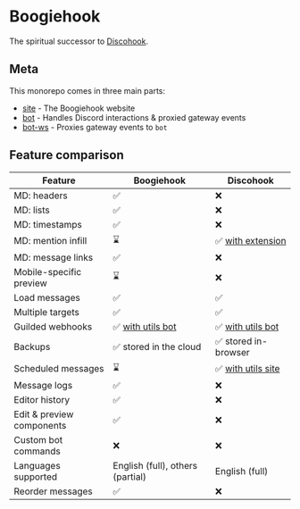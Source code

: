# Boogiehook

The spiritual successor to [Discohook](https://github.com/discohook).

## Meta

This monorepo comes in three main parts:

- [site](/packages/site) - The Boogiehook website
- [bot](/packages/bot) - Handles Discord interactions & proxied gateway events
- [bot-ws](/packages/bot-ws) - Proxies gateway events to `bot`

## Feature comparison

| Feature                   | Boogiehook                                       | Discohook                                               |
| ------------------------- | ------------------------------------------------ | ------------------------------------------------------- |
| MD: headers               | ✅                                               | ❌                                                      |
| MD: lists                 | ✅                                               | ❌                                                      |
| MD: timestamps            | ✅                                               | ❌                                                      |
| MD: mention infill        | ⌛                                               | ✅ [with extension](https://dutils.shay.cat/extension)  |
| MD: message links         | ✅                                               | ❌                                                      |
| Mobile-specific preview   | ⌛                                               | ❌                                                      |
| Load messages             | ✅                                               | ✅                                                      |
| Multiple targets          | ✅                                               | ✅                                                      |
| Guilded webhooks          | ✅ [with utils bot](https://dutils.shay.cat/bot) | ✅ [with utils bot](https://dutils.shay.cat/bot)        |
| Backups                   | ✅ stored in the cloud                           | ✅ stored in-browser                                    |
| Scheduled messages        | ⌛                                               | ✅ [with utils site](https://dutils.shay.cat/scheduler) |
| Message logs              | ✅                                               | ❌                                                      |
| Editor history            | ✅                                               | ❌                                                      |
| Edit & preview components | ✅                                               | ❌                                                      |
| Custom bot commands       | ❌                                               | ❌                                                      |
| Languages supported       | English (full), others (partial)                 | English (full)                                          |
| Reorder messages          | ✅                                               | ❌                                                      |
